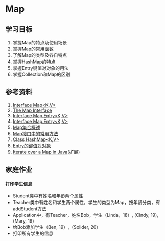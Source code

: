 # Map

## 学习目标
1. 掌握Map的特点及使用场景
2. 掌握Map的常用函数
3. 了解Map的类型及各自特点
4. 掌握HashMap的特点
5. 掌握Entry键值对对象的用法
6. 掌握Collection和Map的区别

## 参考资料
1. [Interface Map<K,V>](https://docs.oracle.com/javase/8/docs/api/java/util/Map.html)
2. [The Map Interface](https://docs.oracle.com/javase/tutorial/collections/interfaces/map.html)
3. [Interface Map.Entry<K,V>](https://docs.oracle.com/javase/8/docs/api/java/util/Map.Entry.html)
4. [Interface Map.Entry<K,V>](https://docs.oracle.com/javase/8/docs/api/java/util/Map.Entry.html)
5. [Map集合概述](https://www.bilibili.com/video/av79312032?p=274)
6. [Map接口中的常用方法](https://www.bilibili.com/video/av79312032?p=276)
7. [Class HashMap<K,V>](https://docs.oracle.com/javase/8/docs/api/java/util/HashMap.html)
8. [Entry的键值对对象](https://www.bilibili.com/video/av79312032?p=278)
9. [Iterate over a Map in Java](https://www.baeldung.com/java-iterate-map)(扩展)


## 家庭作业
#### 打印学生信息
* Student类中有姓名和年龄两个属性
* Teacher类中有姓名和学生两个属性，学生的类型为Map，按年龄分类，有addStudent方法
* Application中，有Teacher，姓名Bob，学生（Linda，18）, (Cindy, 19), (Mary, 19)
* 给Bob添加学生（Ben, 19）,（Solider, 20）
* 打印所有学生的信息